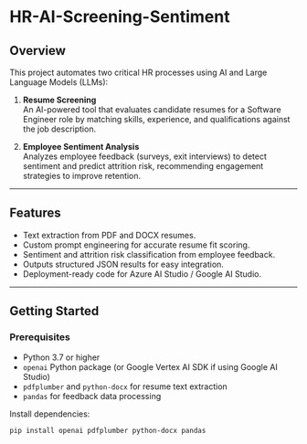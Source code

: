 # HR-AI-Screening-Sentiment

## Overview
This project automates two critical HR processes using AI and Large Language Models (LLMs):

1. **Resume Screening**  
   An AI-powered tool that evaluates candidate resumes for a Software Engineer role by matching skills, experience, and qualifications against the job description.

2. **Employee Sentiment Analysis**  
   Analyzes employee feedback (surveys, exit interviews) to detect sentiment and predict attrition risk, recommending engagement strategies to improve retention.

---

## Features
- Text extraction from PDF and DOCX resumes.
- Custom prompt engineering for accurate resume fit scoring.
- Sentiment and attrition risk classification from employee feedback.
- Outputs structured JSON results for easy integration.
- Deployment-ready code for Azure AI Studio / Google AI Studio.

---

## Getting Started

### Prerequisites
- Python 3.7 or higher
- `openai` Python package (or Google Vertex AI SDK if using Google AI Studio)
- `pdfplumber` and `python-docx` for resume text extraction
- `pandas` for feedback data processing

Install dependencies:
```bash
pip install openai pdfplumber python-docx pandas
